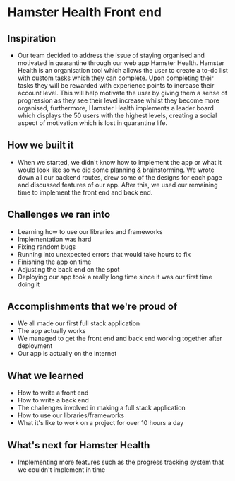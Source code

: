 # Hamster Health Front end
## Inspiration
- Our team decided to address the issue of staying organised and motivated in quarantine through our web app Hamster Health. Hamster Health is an organisation tool which allows the user to create a to-do list with custom tasks which they can complete. Upon completing their tasks they will be rewarded with experience points to increase their account level. This will help motivate the user by giving them a sense of progression as they see their level increase whilst they become more organised, furthermore, Hamster Health implements a leader board which displays the 50 users with the highest levels, creating a social aspect of motivation which is lost in quarantine life.

## How we built it
- When we started, we didn't know how to implement the app or what it would look like so we did some planning & brainstorming. We wrote down all our backend routes, drew some of the designs for each page and discussed features of our app. After this, we used our remaining time to implement the front end and back end.

## Challenges we ran into
- Learning how to use our libraries and frameworks
- Implementation was hard
- Fixing random bugs 
- Running into unexpected errors that would take hours to fix
- Finishing the app on time
- Adjusting the back end on the spot
- Deploying our app took a really long time since it was our first time doing it

## Accomplishments that we're proud of
- We all made our first full stack application
- The app actually works
- We managed to get the front end and back end working together after deployment
- Our app is actually on the internet

## What we learned
- How to write a front end
- How to write a back end
- The challenges involved in making a full stack application
- How to use our libraries/frameworks
- What it's like to work on a project for over 10 hours a day

## What's next for Hamster Health
- Implementing more features such as the progress tracking system that we couldn't implement in time
